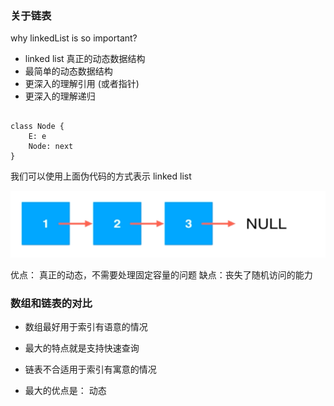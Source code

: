 ### 关于链表

why linkedList is so important?

- linked list 真正的动态数据结构
- 最简单的动态数据结构
- 更深入的理解引用 (或者指针)
- 更深入的理解递归

```

class Node {
    E: e
    Node: next
}

```
我们可以使用上面伪代码的方式表示 linked list

![img.png](img.png)

优点： 真正的动态，不需要处理固定容量的问题
缺点：丧失了随机访问的能力

### 数组和链表的对比

- 数组最好用于索引有语意的情况 
- 最大的特点就是支持快速查询

- 链表不合适用于索引有寓意的情况
- 最大的优点是： 动态